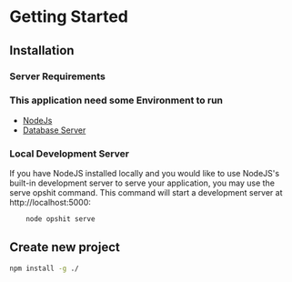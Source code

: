# Getting Started

## Installation

### Server Requirements

### This application need some Environment to run

- [NodeJs](https://nodejs.org/en/)
- [Database Server](#)

### Local Development Server
If you have NodeJS installed locally and you would like to use NodeJS's built-in development server to serve your application, you may use the serve opshit command. This command will start a development server at http://localhost:5000:

```bash
    node opshit serve
```

## Create new project


```bash 
npm install -g ./
```